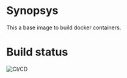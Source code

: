 Synopsys
========

This a base image to build docker containers.

Build status
============

![CI/CD](https://github.com/concepting-com-br/base-image/workflows/Docker/badge.svg)

